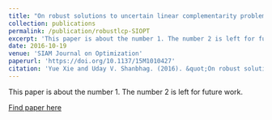 ```yaml
---
title: "On robust solutions to uncertain linear complementarity problems and their variants"
collection: publications
permalink: /publication/robustlcp-SIOPT
excerpt: 'This paper is about the number 1. The number 2 is left for future work.'
date: 2016-10-19
venue: 'SIAM Journal on Optimization'
paperurl: 'https://doi.org/10.1137/15M1010427'
citation: 'Yue Xie and Uday V. Shanbhag. (2016). &quot;On robust solutions to uncertain linear complementarity problems and their variants.&quot; <i>SIAM Journal on Optimization</i>. 26(4), pp. 2020-2159.'
---
```

This paper is about the number 1. The number 2 is left for future work.

[Find paper here](https://doi.org/10.1137/15M1010427)
